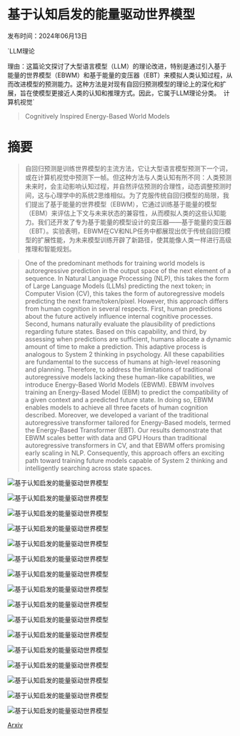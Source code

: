 # 基于认知启发的能量驱动世界模型

发布时间：2024年06月13日

`LLM理论

理由：这篇论文探讨了大型语言模型（LLM）的理论改进，特别是通过引入基于能量的世界模型（EBWM）和基于能量的变压器（EBT）来模拟人类认知过程，从而改进模型的预测能力。这种方法是对现有自回归预测模型的理论上的深化和扩展，旨在使模型更接近人类的认知和推理方式。因此，它属于LLM理论分类。` `计算机视觉`

> Cognitively Inspired Energy-Based World Models

# 摘要

> 自回归预测是训练世界模型的主流方法，它让大型语言模型预测下一个词，或在计算机视觉中预测下一帧。但这种方法与人类认知有所不同：人类预测未来时，会主动影响认知过程，并自然评估预测的合理性，动态调整预测时间，这与心理学中的系统2思维相似。为了克服传统自回归模型的局限，我们提出了基于能量的世界模型（EBWM），它通过训练基于能量的模型（EBM）来评估上下文与未来状态的兼容性，从而模拟人类的这些认知能力。我们还开发了专为基于能量的模型设计的变压器——基于能量的变压器（EBT）。实验表明，EBWM在CV和NLP任务中都展现出优于传统自回归模型的扩展性能，为未来模型训练开辟了新路径，使其能像人类一样进行高级推理和智能规划。

> One of the predominant methods for training world models is autoregressive prediction in the output space of the next element of a sequence. In Natural Language Processing (NLP), this takes the form of Large Language Models (LLMs) predicting the next token; in Computer Vision (CV), this takes the form of autoregressive models predicting the next frame/token/pixel. However, this approach differs from human cognition in several respects. First, human predictions about the future actively influence internal cognitive processes. Second, humans naturally evaluate the plausibility of predictions regarding future states. Based on this capability, and third, by assessing when predictions are sufficient, humans allocate a dynamic amount of time to make a prediction. This adaptive process is analogous to System 2 thinking in psychology. All these capabilities are fundamental to the success of humans at high-level reasoning and planning. Therefore, to address the limitations of traditional autoregressive models lacking these human-like capabilities, we introduce Energy-Based World Models (EBWM). EBWM involves training an Energy-Based Model (EBM) to predict the compatibility of a given context and a predicted future state. In doing so, EBWM enables models to achieve all three facets of human cognition described. Moreover, we developed a variant of the traditional autoregressive transformer tailored for Energy-Based models, termed the Energy-Based Transformer (EBT). Our results demonstrate that EBWM scales better with data and GPU Hours than traditional autoregressive transformers in CV, and that EBWM offers promising early scaling in NLP. Consequently, this approach offers an exciting path toward training future models capable of System 2 thinking and intelligently searching across state spaces.

![基于认知启发的能量驱动世界模型](../../../paper_images/2406.08862/transformer_arch.png)

![基于认知启发的能量驱动世界模型](../../../paper_images/2406.08862/rnn_arch.png)

![基于认知启发的能量驱动世界模型](../../../paper_images/2406.08862/diffusion_arch.png)

![基于认知启发的能量驱动世界模型](../../../paper_images/2406.08862/ebwm_arch.png)

![基于认知启发的能量驱动世界模型](../../../paper_images/2406.08862/proposed_model.png)

![基于认知启发的能量驱动世界模型](../../../paper_images/2406.08862/x1.png)

![基于认知启发的能量驱动世界模型](../../../paper_images/2406.08862/x2.png)

![基于认知启发的能量驱动世界模型](../../../paper_images/2406.08862/x3.png)

![基于认知启发的能量驱动世界模型](../../../paper_images/2406.08862/x4.png)

![基于认知启发的能量驱动世界模型](../../../paper_images/2406.08862/x5.png)

![基于认知启发的能量驱动世界模型](../../../paper_images/2406.08862/x6.png)

![基于认知启发的能量驱动世界模型](../../../paper_images/2406.08862/x7.png)

![基于认知启发的能量驱动世界模型](../../../paper_images/2406.08862/x8.png)

![基于认知启发的能量驱动世界模型](../../../paper_images/2406.08862/x9.png)

![基于认知启发的能量驱动世界模型](../../../paper_images/2406.08862/early_scaling_mcmc_condition.png)

![基于认知启发的能量驱动世界模型](../../../paper_images/2406.08862/late_scaling_mcmc_condition.png)

[Arxiv](https://arxiv.org/abs/2406.08862)